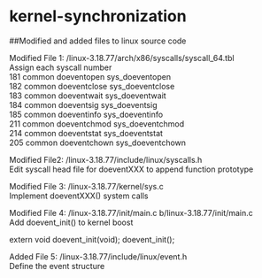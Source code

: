 # kernel-synchronization

##Modified and added files to linux source code

Modified File 1: /linux-3.18.77/arch/x86/syscalls/syscall_64.tbl
</br>Assign each syscall number
</br>181	common	doeventopen     sys_doeventopen
</br>182	common	doeventclose    sys_doeventclose
</br>183	common	doeventwait     sys_doeventwait
</br>184	common	doeventsig      sys_doeventsig
</br>185	common	doeventinfo     sys_doeventinfo
</br>211	common  doeventchmod    sys_doeventchmod
</br>214	common  doeventstat     sys_doeventstat
</br>205	common  doeventchown    sys_doeventchown

Modified File2: /linux-3.18.77/include/linux/syscalls.h
</br>Edit syscall head file for doeventXXX to append function prototype

Modified File 3: /linux-3.18.77/kernel/sys.c
</br>Implement doeventXXX() system calls

Modified File 4: /linux-3.18.77/init/main.c b/linux-3.18.77/init/main.c
</br>Add doevent_init() to kernel boost

extern void doevent_init(void);
doevent_init();

Added File 5: /linux-3.18.77/include/linux/event.h
</br>Define the event structure

